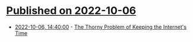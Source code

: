 # [Published on 2022-10-06](index.md)

* [2022-10-06, 14:40:00](https://tech.slashdot.org/story/22/10/06/1024225/the-thorny-problem-of-keeping-the-internets-time?utm_source=rss1.0mainlinkanon&utm_medium=feed) - [The Thorny Problem of Keeping the Internet's Time](https://tech.slashdot.org/story/22/10/06/1024225/the-thorny-problem-of-keeping-the-internets-time?utm_source=rss1.0mainlinkanon&utm_medium=feed)
